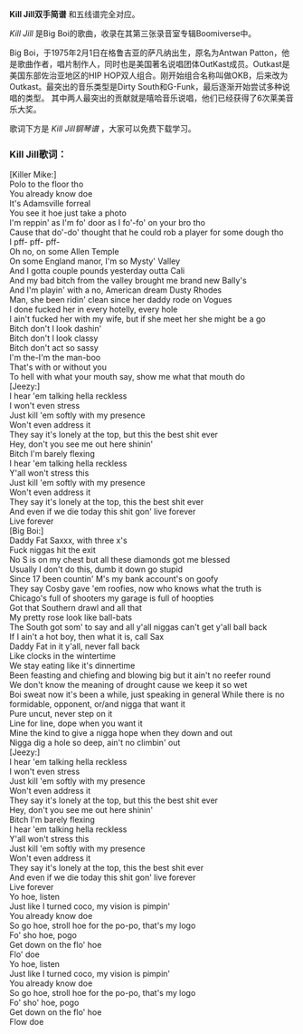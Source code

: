 

**Kill Jill双手简谱** 和五线谱完全对应。

_Kill Jill_ 是Big Boi的歌曲，收录在其第三张录音室专辑Boomiverse中。

Big Boi，于1975年2月1日在格鲁吉亚的萨凡纳出生，原名为Antwan
Patton，他是歌曲作者，唱片制作人，同时也是美国著名说唱团体OutKast成员。Outkast是美国东部佐治亚地区的HIP
HOP双人组合。刚开始组合名称叫做OKB，后来改为Outkast。最突出的音乐类型是Dirty South和G-Funk，最后逐渐开始尝试多种说唱的类型。
其中两人最突出的贡献就是嘻哈音乐说唱，他们已经获得了6次莱美音乐大奖。

歌词下方是 _Kill Jill钢琴谱_ ，大家可以免费下载学习。

### Kill Jill歌词：

[Killer Mike:]  
Polo to the floor tho  
You already know doe  
It's Adamsville forreal  
You see it hoe just take a photo  
I'm reppin' as I'm fo' door as I fo'-fo' on your bro tho  
Cause that do'-do' thought that he could rob a player for some dough tho  
I pff- pff- pff-  
Oh no, on some Allen Temple  
On some England manor, I'm so Mysty' Valley  
And I gotta couple pounds yesterday outta Cali  
And my bad bitch from the valley brought me brand new Bally's  
And I'm playin' with a no, American dream Dusty Rhodes  
Man, she been ridin' clean since her daddy rode on Vogues  
I done fucked her in every hotelly, every hole  
I ain't fucked her with my wife, but if she meet her she might be a go  
Bitch don't I look dashin'  
Bitch don't I look classy  
Bitch don't act so sassy  
I'm the-I'm the man-boo  
That's with or without you  
To hell with what your mouth say, show me what that mouth do  
[Jeezy:]  
I hear 'em talking hella reckless  
I won't even stress  
Just kill 'em softly with my presence  
Won't even address it  
They say it's lonely at the top, but this the best shit ever  
Hey, don't you see me out here shinin'  
Bitch I'm barely flexing  
I hear 'em talking hella reckless  
Y'all won't stress this  
Just kill 'em softly with my presence  
Won't even address it  
They say it's lonely at the top, this the best shit ever  
And even if we die today this shit gon' live forever  
Live forever  
[Big Boi:]  
Daddy Fat Saxxx, with three x's  
Fuck niggas hit the exit  
No S is on my chest but all these diamonds got me blessed  
Usually I don't do this, dumb it down go stupid  
Since 17 been countin' M's my bank account's on goofy  
They say Cosby gave 'em roofies, now who knows what the truth is  
Chicago's full of shooters my garage is full of hoopties  
Got that Southern drawl and all that  
My pretty rose look like ball-bats  
The South got som' to say and all y'all niggas can't get y'all ball back  
If I ain't a hot boy, then what it is, call Sax  
Daddy Fat in it y'all, never fall back  
Like clocks in the wintertime  
We stay eating like it's dinnertime  
Been feasting and chiefing and blowing big but it ain't no reefer round  
We don't know the meaning of drought cause we keep it so wet  
Boi sweat now it's been a while, just speaking in general While there is no
formidable, opponent, or/and nigga that want it  
Pure uncut, never step on it  
Line for line, dope when you want it  
Mine the kind to give a nigga hope when they down and out  
Nigga dig a hole so deep, ain't no climbin' out  
[Jeezy:]  
I hear 'em talking hella reckless  
I won't even stress  
Just kill 'em softly with my presence  
Won't even address it  
They say it's lonely at the top, but this the best shit ever  
Hey, don't you see me out here shinin'  
Bitch I'm barely flexing  
I hear 'em talking hella reckless  
Y'all won't stress this  
Just kill 'em softly with my presence  
Won't even address it  
They say it's lonely at the top, this the best shit ever  
And even if we die today this shit gon' live forever  
Live forever  
Yo hoe, listen  
Just like I turned coco, my vision is pimpin'  
You already know doe  
So go hoe, stroll hoe for the po-po, that's my logo  
Fo' sho hoe, pogo  
Get down on the flo' hoe  
Flo' doe  
Yo hoe, listen  
Just like I turned coco, my vision is pimpin'  
You already know doe  
So go hoe, stroll hoe for the po-po, that's my logo  
Fo' sho' hoe, pogo  
Get down on the flo' hoe  
Flow doe

